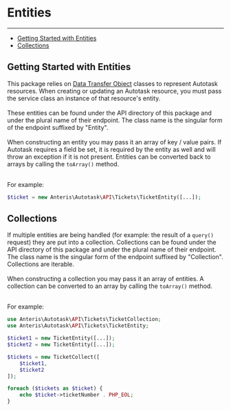 # Entities

---

- [Getting Started with Entities](#entities)
- [Collections](#collections)

<a name="entities"></a>
## Getting Started with Entities

This package relies on [Data Transfer Object](https://github.com/spatie/data-transfer-object) classes to represent Autotask resources. When creating or updating an Autotask resource, you must pass the service class an instance of that resource's entity.
<br><br>
These entities can be found under the API directory of this package and under the plural name of their endpoint. The class name is the singular form of the endpoint suffixed by "Entity".
<br><br>
When constructing an entity you may pass it an array of key / value pairs. If Autotask requires a field be set, it is required by the entity as well and will throw an exception if it is not present. Entities can be converted back to arrays by calling the `toArray()` method.

<br>
For example:

```php
$ticket = new Anteris\Autotask\API\Tickets\TicketEntity([...]);
```

<a name="collections"></a>
## Collections

If multiple entities are being handled (for example: the result of a `query()` request) they are put into a collection. Collections can be found under the API directory of this package and under the plural name of their endpoint. The class name is the singular form of the endpoint suffixed by "Collection". Collections are iterable.
<br><br>
When constructing a collection you may pass it an array of entities. A collection can be converted to an array by calling the `toArray()` method.

<br>
For example:

```php
use Anteris\Autotask\API\Tickets\TicketCollection;
use Anteris\Autotask\API\Tickets\TicketEntity;

$ticket1 = new TicketEntity([...]);
$ticket2 = new TicketEntity([...]);

$tickets = new TicketCollect([
    $ticket1,
    $ticket2
]);

foreach ($tickets as $ticket) {
    echo $ticket->ticketNumber . PHP_EOL;
}
```
